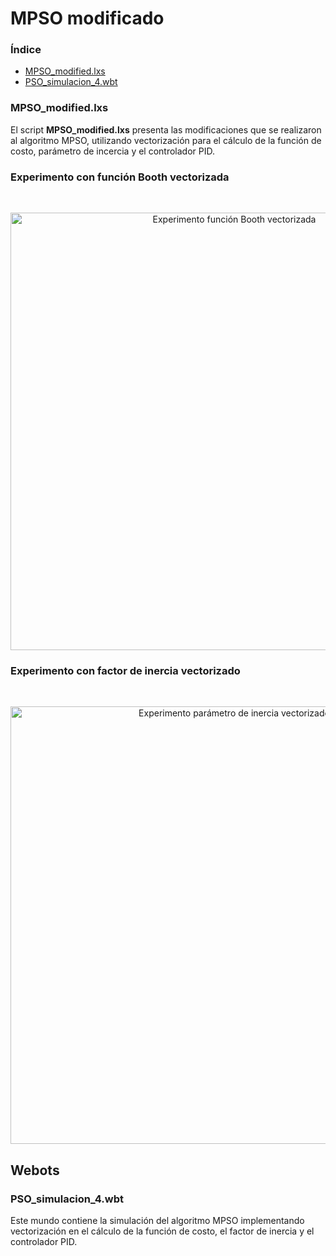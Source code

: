 # MPSO modificado
### Índice
- [MPSO_modified.lxs](#mpso_modifiedlxs)
- [PSO_simulacion_4.wbt](#PSO_simulacion_4.wbt)

### MPSO_modified.lxs
El script **MPSO_modified.lxs** presenta las modificaciones que se realizaron al algoritmo MPSO, utilizando vectorización para el cálculo de la función de costo, parámetro de incercia y el controlador PID.

### Experimento con función Booth vectorizada
<br><div align="center">
    <img src="Figuras/booth_fitness_1.gif" width="700" height="auto" alt="Experimento función Booth vectorizada"><br>
</div>

### Experimento con factor de inercia vectorizado 
<br><div align="center">
    <img src="Figuras/boot_inercia.gif" width="700" height="auto" alt="Experimento parámetro de inercia vectorizado"><br>
</div>

## Webots 
### PSO_simulacion_4.wbt
Este mundo contiene la simulación del algoritmo MPSO implementando vectorización en el cálculo de la función de costo, el factor de inercia y el controlador PID.


